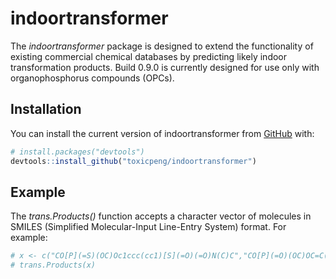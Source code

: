 
<!-- README.md is generated from README.Rmd. Please edit that file -->

# indoortransformer

<!-- badges: start -->
<!-- badges: end -->

The *indoortransformer* package is designed to extend the functionality
of existing commercial chemical databases by predicting likely indoor
transformation products. Build 0.9.0 is currently designed for use only
with organophosphorus compounds (OPCs).

## Installation

You can install the current version of indoortransformer from
[GitHub](https://github.com/) with:

``` r
# install.packages("devtools")
devtools::install_github("toxicpeng/indoortransformer")
```

## Example

The *trans.Products()* function accepts a character vector of molecules
in SMILES (Simplified Molecular-Input Line-Entry System) format. For
example:

``` r
# x <- c("CO[P](=S)(OC)Oc1ccc(cc1)[S](=O)(=O)N(C)C","CO[P](=O)(OC)OC=C(Cl)Cl")
# trans.Products(x)
```
